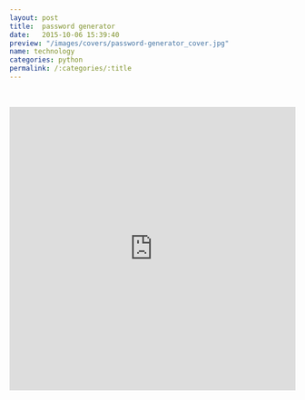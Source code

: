 ```yaml
---
layout: post
title:  password generator
date:   2015-10-06 15:39:40
preview: "/images/covers/password-generator_cover.jpg"
name: technology
categories: python
permalink: /:categories/:title
---
```


<p>&nbsp;</p>
<iframe frameborder="0" width="100%" height="500px" src="https://replit.com/@Philolog/PyPassword-generator?embed=true"></iframe>
<p>&nbsp;</p>

